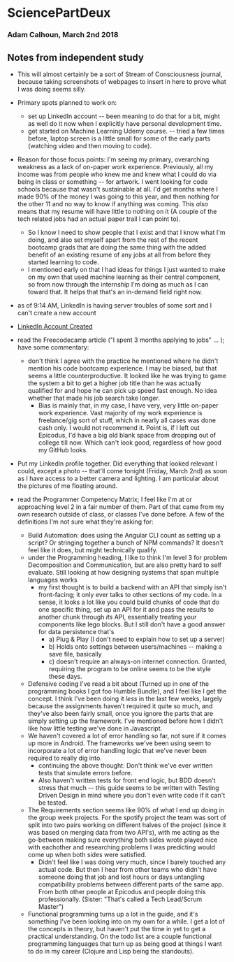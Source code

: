# SciencePartDeux
### Adam Calhoun, March 2nd 2018

## Notes from independent study
* This will almost certainly be a sort of Stream of Consciousness journal, because taking screenshots of webpages to insert in here to prove what I was doing seems silly.

* Primary spots planned to work on:
  * set up LinkedIn account -- been meaning to do that for a bit, might as well do it now when I explicitly have personal development time.
  * get started on Machine Learning Udemy course. -- tried a few times before, laptop screen is a little small for some of the early parts (watching video and then moving to code).

* Reason for those focus points: I'm seeing my primary, overarching weakness as a lack of on-paper work experience. Previously, all my income was from people who knew me and knew what I could do via being in class or something -- for artwork. I went looking for code schools because that wasn't sustainable at all. I'd get months where I made 90% of the money I was going to this year, and then nothing for the other 11 and no way to know if anything was coming. This *also* means that my resume will have little to nothing on it (A couple of the tech related jobs had an actual paper trail I can point to).
  * So I know I need to show people that I exist and that I know what I'm doing, and also set myself apart from the rest of the recent bootcamp grads that are doing the same thing with the added benefit of an existing resume of any jobs at all from before they started learning to code.
  * I mentioned early on that I had ideas for things I just wanted to make on my own that used machine learning as their central component, so from now through the internship I'm doing as much as I can toward that. It helps that that's an in-demand field right now.

* as of 9:14 AM, LinkedIn is having server troubles of some sort and I can't create a new account
* [LinkedIn Account Created](https://www.linkedin.com/in/adam-calhoun-77536315a/)

* read the Freecodecamp article ("I spent 3 months applying to jobs" ... ); have some commentary:
  * don't think I agree with the practice he mentioned where he didn't mention his code bootcamp experience. I may be biased, but that seems a little counterproductive. It looked like he was trying to game the system a bit to get a higher job title than he was actually qualified for and hope he can pick up speed fast enough. No idea whether that made his job search take longer.
    * Bias is mainly that, in my case, I have very, very little on-paper work experience. Vast majority of my work experience is freelance/gig sort of stuff, which in nearly all cases was done cash only. I would not recommend it. Point is, if I left out Epicodus, I'd have a big old blank space from dropping out of college till now. Which can't look good, regardless of how good my GitHub looks.

* Put my LinkedIn profile together. Did everything that looked relevant I could, except a photo -- that'll come tonight (Friday, March 2nd) as soon as I have access to a better camera and lighting. I am particular about the pictures of me floating around.

* read the Programmer Competency Matrix; I feel like I'm at or approaching level 2 in a fair number of them. Part of that came from my own research outside of class, or classes I've done before. A few of the definitions I'm not sure what they're asking for:
  * Build Automation: does using the Angular CLI count as setting up a script? Or stringing together a bunch of NPM commands? It doesn't feel like it does, but might technically qualify.
  * under the Programming heading, I like to think I'm level 3 for problem Decomposition and Communication, but are also pretty hard to self evaluate. Still looking at how designing systems that span multiple languages works
    * my first thought is to build a backend with an API that simply isn't front-facing; it only ever talks to other sections of my code. In a sense, it looks a lot like you could build chunks of code that do one specific thing, set up an API for it and pass the results to another chunk through *its* API, essentially treating your components like lego blocks. But I still don't have a good answer for data persistence that's
      * a) Plug & Play (I don't need to explain how to set up a server)
      * b) Holds onto settings between users/machines -- making a save file, basically
      * c) doesn't require an always-on internet connection. Granted, requiring the program to be online seems to be the style these days.
  * Defensive coding I've read a bit about (Turned up in one of the programming books I got foo Humble Bundle), and I feel like I get the concept. I think I've been doing it *less* in the last few weeks, largely because the assignments haven't required it quite so much, and they've also been fairly small, once you ignore the parts that are simply setting up the framework. I've mentioned before how I didn't like how little testing we've done in Javascript.
  * We haven't covered a lot of error handling so far, not sure if it comes up more in Android. The frameworks we've been using seem to incorporate a lot of error handling logic that we've never been required to really dig into.
    * continuing the above thought: Don't think we've ever written tests that simulate errors before.
    * Also haven't written tests for front end logic, but BDD doesn't stress that much -- this guide seems to be written with Testing Driven Design in mind where you don't even write code if it can't be tested.
  * The Requirements section seems like 90% of what I end up doing in the group week projects. For the spotify project the team was sort of split into two pairs working on different halves of the project (since it was based on merging data from two API's), with me acting as the go-between making sure everything both sides wrote played nice with eachother and researching problems I was predicting would come up when both sides were satisfied.
    * Didn't feel like I was doing very much, since I barely touched any actual code. But then I hear from other teams who didn't have someone doing that job and lost hours or days untangling compatibility problems between different parts of the same app. From both other people at Epicodus and people doing this professionally. (Sister: "That's called a Tech Lead/Scrum Master")
  * Functional programming turns up a lot in the guide, and it's something I've been looking into on my own for a while. I get a lot of the concepts in theory, but haven't put the time in yet to get a practical understanding. On the todo list are a couple functional programming languages that turn up as being good at things I want to do in my career (Clojure and Lisp being the standouts).
